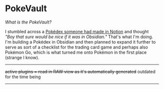# PokeVault

*What is the PokeVault?*

I stumbled across a [Pokédex someone had made in Notion](https://whatpaigeesaid.gumroad.com/l/NhCcRG) and thought *"Boy that sure would be nice if it was in Obsidian."* That's what I'm doing.  I'm building a Pokédex in Obsidian and then planned to expand it further to serve as sort of a checklist for the trading card game and perhaps also Pokémon Go, which is what turned me onto Pokémon in the first place (strange I know).

----

~~active plugins = read in RAW view as it's automatically generated~~ outdated for the time being

----